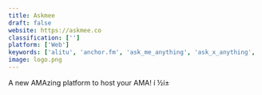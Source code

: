 ```yaml
---
title: Askmee
draft: false 
website: https://askmee.co
classification: ['']
platform: ['Web']
keywords: ['alitu', 'anchor.fm', 'ask_me_anything', 'ask_x_anything', 'cards_by_jotform', 'career_cache', 'codementor_ama', 'delegatecall', 'facebook', 'genius_hub', 'ghost', 'hireclub_coaching', 'live-ask', 'pgeon', 'podcasts_makers', 'pundit', 'quora_writing_sessions', 'superfy', 'tapewrite', 'tapebook', 'whale', 'wisdo', 'yes.no']
image: logo.png
---
```

A new AMAzing platform to host your AMA! í ½í±